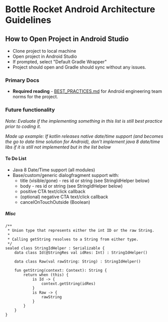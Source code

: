 Bottle Rocket Android Architecture Guidelines
=============================================

## How to Open Project in Android Studio
* Clone project to local machine
* Open project in Android Studio
* If prompted, select "Default Gradle Wrapper"
* Project should open and Gradle should sync without any issues. 

### Primary Docs
* **Required reading** - [BEST_PRACTICES.md](./docs/BEST_PRACTICES.md) for Android engineering team norms for the project.

### Future functionality
*Note: Evaluate if the implementing something in this list is still best practice prior to coding it.*

*Made up example: If kotlin releases native date/time support (and becomes the go to date time solution for Android), don't implement java 8 date/time libs if it is still not implemented but in the list below*

#### To Do List
* Java 8 Date/Time support (all modules)
* Base/custom/generic dialogfragment support with:
    * title (visible/gone) - res id or string (see StringIdHelper below)
    * body - res id or string (see StringIdHelper below)
    * positive CTA text/click callback
    * (optional) negative CTA text/click callback
    * cancelOnTouchOutside (Boolean)

##### Misc    
```
/**
 * Union type that represents either the int ID or the raw String.
 *
 * Calling getString resolves to a String from either type.
 */
sealed class StringIdHelper : Serializable {
    data class Id(@StringRes val idRes: Int) : StringIdHelper()

    data class Raw(val rawString: String) : StringIdHelper()

    fun getString(context: Context): String {
        return when (this) {
            is Id -> {
                context.getString(idRes)
            }
            is Raw -> {
                rawString
            }
        }
    }
}

```
